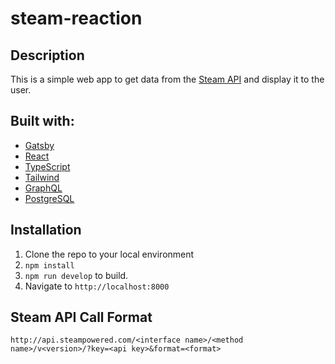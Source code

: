 # steam-reaction

## Description
This is a simple web app to get data from the [Steam API](https://steamcommunity.com/dev) and display it to the user.

## Built with:
- [Gatsby](https://www.gatsbyjs.com/)
- [React](https://reactjs.org/)
- [TypeScript](https://www.typescriptlang.org/)
- [Tailwind](https://tailwindcss.com/)
- [GraphQL](https://graphql.org/)
- [PostgreSQL](https://www.postgresql.org/)

## Installation
1. Clone the repo to your local environment
2. `npm install`
3. `npm run develop` to build.
4. Navigate to `http://localhost:8000`

## Steam API Call Format
`http://api.steampowered.com/<interface name>/<method name>/v<version>/?key=<api key>&format=<format>`



